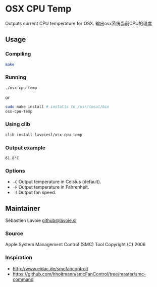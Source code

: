 # OSX CPU Temp

Outputs current CPU temperature for OSX.
输出osx系统当前CPU的温度

## Usage 

### Compiling

```bash
make
```

### Running

```bash
./osx-cpu-temp
```

or

```bash
sudo make install # installs to /usr/local/bin
osx-cpu-temp
```

### Using clib

```bash
clib install lavoiesl/osx-cpu-temp
```

### Output example

```
61.8°C
```

### Options

 * `-C` Output temperature in Celsius (default).
 * `-F` Output temperature in Fahrenheit.
 * `-f` Output fan speed.

## Maintainer 

Sébastien Lavoie <github@lavoie.sl>

### Source 

Apple System Management Control (SMC) Tool 
Copyright (C) 2006

### Inspiration 

 * http://www.eidac.de/smcfancontrol/
 * https://github.com/hholtmann/smcFanControl/tree/master/smc-command
